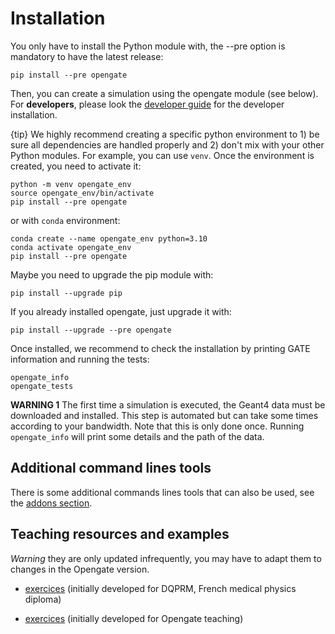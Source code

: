# Installation

You only have to install the Python module with, the --pre option is mandatory to have the latest release:

    pip install --pre opengate

Then, you can create a simulation using the opengate module (see below). For **developers**, please look the [developer guide](developer_guide) for the developer installation.

{tip} We highly recommend creating a specific python environment to 1) be sure all dependencies are handled properly and 2) don't mix with your other Python modules. For example, you can use `venv`. Once the environment is created, you need to activate it:

    python -m venv opengate_env
    source opengate_env/bin/activate
    pip install --pre opengate

or with `conda` environment:

    conda create --name opengate_env python=3.10
    conda activate opengate_env
    pip install --pre opengate


Maybe you need to upgrade the pip module with:

    pip install --upgrade pip

If you already installed opengate, just upgrade it with:

    pip install --upgrade --pre opengate

Once installed, we recommend to check the installation by printing GATE information and running the tests:

    opengate_info
    opengate_tests

**WARNING 1** The first time a simulation is executed, the Geant4 data must be downloaded and installed. This step is automated but can take some times according to your bandwidth. Note that this is only done once. Running `opengate_info` will print some details and the path of the data.

[//]: # (**WARNING 2** With some linux systems &#40;not all&#41;, you may encounter an error similar to "cannot allocate memory in static TLS block". In that case, you must add a specific path to the linker as follows:)

[//]: # ()
[//]: # (    export LD_PRELOAD=<path to libG4processes>:<path to libG4geometry>:${LD_PRELOAD})

[//]: # ()
[//]: # (The libraries &#40;libG4processes and libG4geometry&#41; are usually found in the Geant4 folder, something like ```~/build-geant4.11.0.2/BuildProducts/lib64```.)

## Additional command lines tools

There is some additional commands lines tools that can also be used, see the [addons section](user_guide_addons.md).

## Teaching resources and examples

*Warning* they are only updated infrequently, you may have to adapt them to changes in the Opengate version.

- [exercices](https://gitlab.in2p3.fr/davidsarrut/gate_exercices_2) (initially developed for DQPRM, French medical physics diploma)

- [exercices](https://drive.google.com/drive/folders/1bcIS5OPLOBzhLo0NvrLJL5IxVQidNYCF) (initially developed for Opengate teaching)

